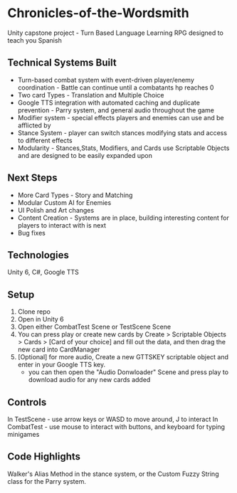 # Chronicles-of-the-Wordsmith
Unity capstone project - Turn Based Language Learning RPG designed to teach you Spanish

## Technical Systems Built
- Turn-based combat system with event-driven player/enemy coordination - Battle can continue until a combatants hp reaches 0
- Two card Types - Translation and Multiple Choice
- Google TTS integration with automated caching and duplicate prevention - Parry system, and general audio throughout the game
- Modifier system - special effects players and enemies can use and be afflicted by
- Stance System - player can switch stances modifying stats and access to different effects
- Modularity - Stances,Stats, Modifiers, and Cards use Scriptable Objects and are designed to be easily expanded upon
  
## Next Steps
- More Card Types - Story and Matching
- Modular Custom AI for Enemies
- UI Polish and Art changes
- Content Creation - Systems are in place, building interesting content for players to interact with is next
- Bug fixes 

## Technologies
Unity 6, C#, Google TTS

## Setup
1. Clone repo
2. Open in Unity 6
3. Open either CombatTest Scene or TestScene Scene
4. You can press play or create new cards by Create > Scriptable Objects > Cards > [Card of your choice] and fill out the data, and then drag the new card into CardManager
5. [Optional] for more audio, Create a new GTTSKEY scriptable object and enter in your Google TTS key.
   - you can then open the "Audio Donwloader" Scene and press play to download audio for any new cards added

## Controls
In TestScene - use arrow keys or WASD to move around, J to interact
In CombatTest - use mouse to interact with buttons, and keyboard for typing minigames

## Code Highlights
Walker's Alias Method in the stance system, or the Custom Fuzzy String class for the Parry system.
